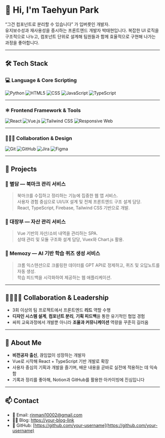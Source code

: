 # 👋 Hi, I'm Taehyun Park

“그건 컴포넌트로 분리할 수 있습니다” 가 입버릇인 개발자.  
유지보수성과 재사용성을 중시하는 프론트엔드 개발자 박태현입니다. 
복잡한 UI 로직을 구조적으로 나누고, 컴포넌트 단위로 설계해 팀원들과 함께 효율적으로 구현해 나가는 과정을 좋아합니다.

---

## 🛠 Tech Stack

### 💻 Language & Core Scripting
![Python](https://img.shields.io/badge/Python-3776AB?style=for-the-badge&logo=python&logoColor=white)
![HTML5](https://img.shields.io/badge/HTML5-E34F26?style=for-the-badge&logo=html5&logoColor=white)
![CSS](https://img.shields.io/badge/CSS-1572B6?style=for-the-badge&logo=css&logoColor=white)
![JavaScript](https://img.shields.io/badge/JavaScript-F7DF1E?style=for-the-badge&logo=javascript&logoColor=black)
![TypeScript](https://img.shields.io/badge/TypeScript-3178C6?style=for-the-badge&logo=typescript&logoColor=white)

---

### ⚛️ Frontend Framework & Tools
![React](https://img.shields.io/badge/React-61DAFB?style=for-the-badge&logo=react&logoColor=black)
![Vue.js](https://img.shields.io/badge/Vue.js-4FC08D?style=for-the-badge&logo=vue.js&logoColor=white)
![Tailwind CSS](https://img.shields.io/badge/TailwindCSS-06B6D4?style=for-the-badge&logo=tailwindcss&logoColor=white)
![Responsive Web](https://img.shields.io/badge/Responsive%20Web-000000?style=for-the-badge&logo=web&logoColor=white)

---

### 🧑‍🤝‍🧑 Collaboration & Design
![Git](https://img.shields.io/badge/Git-F05032?style=for-the-badge&logo=git&logoColor=white)
![GitHub](https://img.shields.io/badge/GitHub-181717?style=for-the-badge&logo=github&logoColor=white)
![Jira](https://img.shields.io/badge/Jira-0052CC?style=for-the-badge&logo=jira&logoColor=white)
![Figma](https://img.shields.io/badge/Figma-F24E1E?style=for-the-badge&logo=figma&logoColor=white)


---

## 🚀 Projects

### 🌟 별담 — 북마크 관리 서비스
> 북마크를 수집하고 정리하는 기능에 집중한 웹 앱 서비스.  
> 사용자 경험 중심으로 UI/UX 설계 및 전체 프론트엔드 구조 설계 담당.  
> React, TypeScript, Firebase, Tailwind CSS 기반으로 개발.

### 💼 대장부 — 자산 관리 서비스
> Vue 기반의 자산/소비 내역을 관리하는 SPA.  
> 상태 관리 및 모듈 구조화 설계 담당, Vuex와 Chart.js 활용.

### 🧠 Memozy — AI 기반 학습 퀴즈 생성 서비스
> 크롬 익스텐션으로 크롤링한 데이터를 GPT API로 정제하고, 퀴즈 및 오답노트를 자동 생성.  
> 학습 피드백을 시각화하여 제공하는 웹 애플리케이션.

---

## 👨‍👩‍👧‍👦 Collaboration & Leadership

- 3회 이상의 팀 프로젝트에서 프론트엔드 **리드** 역할 수행  
- **디자인 시스템 설계**, **컴포넌트 분리**, **기획 피드백**을 통한 유기적인 협업 경험  
- 싸피 교육과정에서 개발뿐 아니라 **조율과 커뮤니케이션** 역량을 꾸준히 길러옴

---

## 🌱 About Me

- **비전공자 출신**, 끊임없이 성장하는 개발자  
- Vue로 시작해 React + TypeScript 기반 개발로 확장  
- 사용자 중심의 기획과 개발을 즐기며, 배운 내용을 곧바로 실전에 적용하는 데 익숙함  
- 기록과 정리를 좋아해, Notion과 GitHub를 활용한 아카이빙에 진심입니다  

---

## 📫 Contact

- 📮 Email: rinmani10002@gmail.com  
- 🧑‍💻 Blog: [https://your-blog-link](https://your-blog-link)  
- 🐙 GitHub: [https://github.com/your-username](https://github.com/your-username)  
